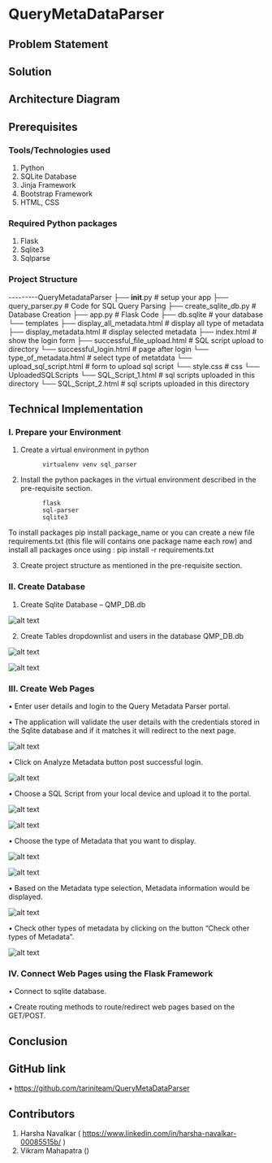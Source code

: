 # QueryMetaDataParser

## **Problem Statement**

## **Solution**

## **Architecture Diagram**

## **Prerequisites**

### Tools/Technologies used
1.	Python
2.	SQLite Database
3.	Jinja Framework
4.	Bootstrap Framework
5.	HTML, CSS

### Required Python packages
1.	Flask
2.	Sqlite3
3.	Sqlparse 

### Project Structure

---------QueryMetadataParser
         ├── __init__.py           # setup your app
         ├── query_parser.py       # Code for SQL Query Parsing
         ├── create_sqlite_db.py   # Database Creation 
         ├── app.py                # Flask Code
         ├── db.sqlite             # your database
         └── templates
             ├── display_all_metadata.html   # display all type of metadata
             ├── display_metadata.html       # display selected metadata
             ├── index.html                  # show the login form
             ├── successful_file_upload.html  # SQL script upload to directory 
             └── successful_login.html        # page after login
             └── type_of_metadata.html        # select type of metatdata
             └── upload_sql_script.html         # form to upload sql script
             └── style.css                      # css
         └── UploadedSQLScripts
             └── SQL_Script_1.html   # sql scripts uploaded in this directory
             └── SQL_Script_2.html   # sql scripts uploaded in this directory
          




## **Technical Implementation**

### I.	Prepare your Environment

1.	Create a virtual environment in python 

              virtualenv venv sql_parser

2.	Install the python packages in the virtual environment described in the pre-requisite section.

              flask
              sql-parser
              sqlite3

To install packages pip install package_name or you can create a new file requirements.txt (this file will contains one package name each row) and install all packages once using : pip install -r requirements.txt
 
3.	Create project structure as mentioned in the pre-requisite section.


### II.	Create Database

1.	Create Sqlite Database – QMP_DB.db

![alt text](https://github.com/tariniteam/QueryMetaDataParser/blob/main/Project%20Documentation/Implementation%20Screenshots/1.%20QMP_DB.jpg)
 
2.	Create Tables dropdownlist and users in the database QMP_DB.db
 
 ![alt text](https://github.com/tariniteam/QueryMetaDataParser/blob/main/Project%20Documentation/Implementation%20Screenshots/2.%20DropdownList%20Table.jpg)
 
 ![alt text](https://github.com/tariniteam/QueryMetaDataParser/blob/main/Project%20Documentation/Implementation%20Screenshots/3.%20user%20table.jpg)


### III.	Create Web Pages

•	Enter user details and login to the Query Metadata Parser portal.

•	The application will validate the user details with the credentials stored in the Sqlite database and if it matches it will redirect to the next page. 
 
 ![alt text]( https://github.com/tariniteam/QueryMetaDataParser/blob/main/Project%20Documentation/Implementation%20Screenshots/4.%20login%20page.jpg)

•	Click on Analyze Metadata button post successful login.
 
 ![alt text]( https://github.com/tariniteam/QueryMetaDataParser/blob/main/Project%20Documentation/Implementation%20Screenshots/5.%20%20analyse%20metadata.jpg)
 
•	Choose a SQL Script from your local device and upload it to the portal.

![alt text](https://github.com/tariniteam/QueryMetaDataParser/blob/main/Project%20Documentation/Implementation%20Screenshots/6.%20upload%20sql%20script.jpg )

![alt text](https://github.com/tariniteam/QueryMetaDataParser/blob/main/Project%20Documentation/Implementation%20Screenshots/7.%20type%20of%20metadata.jpg )
 
 
•	Choose the type of Metadata that you want to display.
 
 ![alt text](https://github.com/tariniteam/QueryMetaDataParser/blob/main/Project%20Documentation/Implementation%20Screenshots/8..jpg)
 
 ![alt text](https://github.com/tariniteam/QueryMetaDataParser/blob/main/Project%20Documentation/Implementation%20Screenshots/9..jpg)
 
 
•	Based on the Metadata type selection, Metadata information would be displayed.
 
 ![alt text](https://github.com/tariniteam/QueryMetaDataParser/blob/main/Project%20Documentation/Implementation%20Screenshots/10..jpg )
 
•	Check other types of metadata by clicking on the button “Check other types of Metadata”.

![alt text]( https://github.com/tariniteam/QueryMetaDataParser/blob/main/Project%20Documentation/Implementation%20Screenshots/11..jpg)


### IV.	Connect Web Pages using the Flask Framework

•	Connect to sqlite database.

•	Create routing methods to route/redirect web pages based on the GET/POST.

## **Conclusion**



## **GitHub link**
•	https://github.com/tariniteam/QueryMetaDataParser  

## **Contributors**
1.	Harsha Navalkar ( https://www.linkedin.com/in/harsha-navalkar-00085515b/ )
2.	Vikram Mahapatra ()

